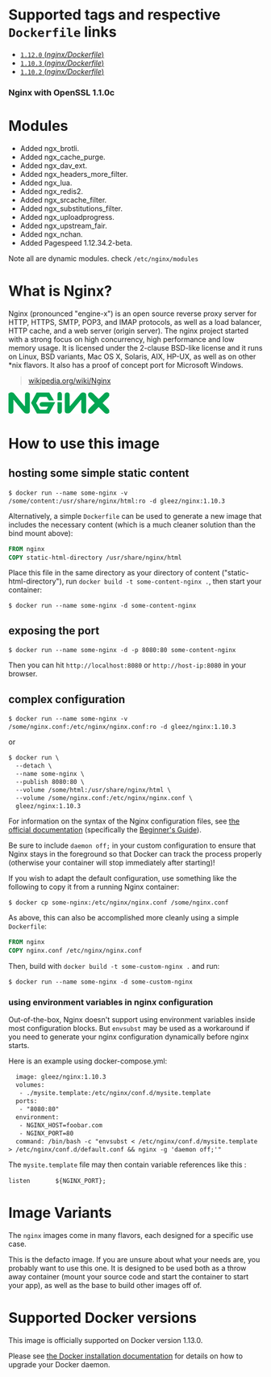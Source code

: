 # Supported tags and respective `Dockerfile` links

-	[`1.12.0` (*nginx/Dockerfile*)](https://github.com/gleez/docker-images/blob/master/nginx/Dockerfile)
-	[`1.10.3` (*nginx/Dockerfile*)](https://github.com/gleez/docker-images/blob/master/nginx/Dockerfile)
-	[`1.10.2` (*nginx/Dockerfile*)](https://github.com/gleez/docker-images/blob/master/nginx/Dockerfile)

### Nginx  with OpenSSL 1.1.0c

# Modules

-	Added ngx_brotli.
-	Added ngx_cache_purge.
-	Added ngx_dav_ext.
-	Added ngx_headers_more_filter.
-	Added ngx_lua.
-	Added ngx_redis2.
-	Added ngx_srcache_filter.
-	Added ngx_substitutions_filter.
-	Added ngx_uploadprogress.
-	Added ngx_upstream_fair.
-	Added ngx_nchan.
-	Added Pagespeed 1.12.34.2-beta.

Note all are dynamic modules. check `/etc/nginx/modules`

# What is Nginx?

Nginx (pronounced "engine-x") is an open source reverse proxy server for HTTP, HTTPS, SMTP, POP3, and IMAP protocols, as well as a load balancer, HTTP cache, and a web server (origin server). The nginx project started with a strong focus on high concurrency, high performance and low memory usage. It is licensed under the 2-clause BSD-like license and it runs on Linux, BSD variants, Mac OS X, Solaris, AIX, HP-UX, as well as on other *nix flavors. It also has a proof of concept port for Microsoft Windows.

> [wikipedia.org/wiki/Nginx](https://en.wikipedia.org/wiki/Nginx)

![logo](https://raw.githubusercontent.com/docker-library/docs/01c12653951b2fe592c1f93a13b4e289ada0e3a1/nginx/logo.png)

# How to use this image

## hosting some simple static content

```console
$ docker run --name some-nginx -v /some/content:/usr/share/nginx/html:ro -d gleez/nginx:1.10.3
```

Alternatively, a simple `Dockerfile` can be used to generate a new image that includes the necessary content (which is a much cleaner solution than the bind mount above):

```dockerfile
FROM nginx
COPY static-html-directory /usr/share/nginx/html
```

Place this file in the same directory as your directory of content ("static-html-directory"), run `docker build -t some-content-nginx .`, then start your container:

```console
$ docker run --name some-nginx -d some-content-nginx
```

## exposing the port

```console
$ docker run --name some-nginx -d -p 8080:80 some-content-nginx
```

Then you can hit `http://localhost:8080` or `http://host-ip:8080` in your browser.

## complex configuration

```console
$ docker run --name some-nginx -v /some/nginx.conf:/etc/nginx/nginx.conf:ro -d gleez/nginx:1.10.3
```

or

```console
$ docker run \
  --detach \
  --name some-nginx \
  --publish 8080:80 \
  --volume /some/html:/usr/share/nginx/html \
  --volume /some/nginx.conf:/etc/nginx/nginx.conf \
  gleez/nginx:1.10.3
```

For information on the syntax of the Nginx configuration files, see [the official documentation](http://nginx.org/en/docs/) (specifically the [Beginner's Guide](http://nginx.org/en/docs/beginners_guide.html#conf_structure)).

Be sure to include `daemon off;` in your custom configuration to ensure that Nginx stays in the foreground so that Docker can track the process properly (otherwise your container will stop immediately after starting)!

If you wish to adapt the default configuration, use something like the following to copy it from a running Nginx container:

```console
$ docker cp some-nginx:/etc/nginx/nginx.conf /some/nginx.conf
```

As above, this can also be accomplished more cleanly using a simple `Dockerfile`:

```dockerfile
FROM nginx
COPY nginx.conf /etc/nginx/nginx.conf
```

Then, build with `docker build -t some-custom-nginx .` and run:

```console
$ docker run --name some-nginx -d some-custom-nginx
```

### using environment variables in nginx configuration

Out-of-the-box, Nginx doesn't support using environment variables inside most configuration blocks. But `envsubst` may be used as a workaround if you need to generate your nginx configuration dynamically before nginx starts.

Here is an example using docker-compose.yml:

```web:
  image: gleez/nginx:1.10.3
  volumes:
   - ./mysite.template:/etc/nginx/conf.d/mysite.template
  ports:
   - "8080:80"
  environment:
   - NGINX_HOST=foobar.com
   - NGINX_PORT=80
  command: /bin/bash -c "envsubst < /etc/nginx/conf.d/mysite.template > /etc/nginx/conf.d/default.conf && nginx -g 'daemon off;'"
```

The `mysite.template` file may then contain variable references like this :

`listen       ${NGINX_PORT};
`

# Image Variants

The `nginx` images come in many flavors, each designed for a specific use case.

This is the defacto image. If you are unsure about what your needs are, you probably want to use this one. It is designed to be used both as a throw away container (mount your source code and start the container to start your app), as well as the base to build other images off of.

# Supported Docker versions

This image is officially supported on Docker version 1.13.0.

Please see [the Docker installation documentation](https://docs.docker.com/installation/) for details on how to upgrade your Docker daemon.